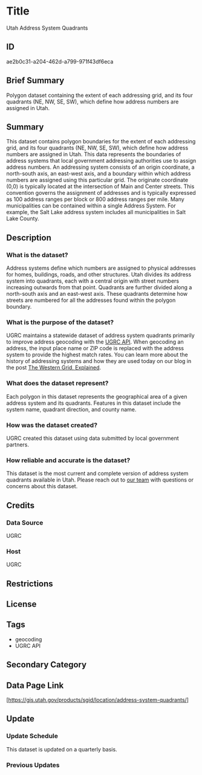 # Title

Utah Address System Quadrants

## ID

ae2b0c31-a204-462d-a799-971f43df6eca

## Brief Summary

Polygon dataset containing the extent of each addressing grid, and its four quadrants (NE, NW, SE, SW), which define how address numbers are assigned in Utah.

## Summary

This dataset contains polygon boundaries for the extent of each addressing grid, and its four quadrants (NE, NW, SE, SW), which define how address numbers are assigned in Utah. This data represents the boundaries of address systems that local government addressing authorities use to assign address numbers. An addressing system consists of an origin coordinate, a north-south axis, an east-west axis, and a boundary within which address numbers are assigned using this particular grid. The originate coordinate (0,0) is typically located at the intersection of Main and Center streets. This convention governs the assignment of addresses and is typically expressed as 100 address ranges per block or 800 address ranges per mile. Many municipalities can be contained within a single Address System. For example, the Salt Lake address system includes all municipalities in Salt Lake County.

## Description

### What is the dataset?

Address systems define which numbers are assigned to physical addresses for homes, buildings, roads, and other structures. Utah divides its address system into quadrants, each with a central origin with street numbers increasing outwards from that point. Quadrants are further divided along a north-south axis and an east-west axis. These quadrants determine how streets are numbered for all the addresses found within the polygon boundary.

### What is the purpose of the dataset?

UGRC maintains a statewide dataset of address system quadrants primarily to improve address geocoding with the [UGRC API](https://api.mapserv.utah.gov/docs/). When geocoding an address, the input place name or ZIP code is replaced with the address system to provide the highest match rates. You can learn more about the history of addressing systems and how they are used today on our blog in the post [The Western Grid, Explained](https://gis.utah.gov/blog/2019-03-11-the-western-grid/).

### What does the dataset represent?

Each polygon in this dataset represents the geographical area of a given address system and its quadrants. Features in this dataset include the system name, quadrant direction, and county name.

### How was the dataset created?

UGRC created this dataset using data submitted by local government partners.

<!--- Are there further details here that ought to be included? Is there a particular source we developed these data from? --->

### How reliable and accurate is the dataset?

This dataset is the most current and complete version of address system quadrants available in Utah. Please reach out to [our team](https://gis.utah.gov/contact/) with questions or concerns about this dataset.

## Credits

### Data Source

UGRC

### Host

UGRC

## Restrictions

## License

## Tags

- geocoding
- UGRC API

## Secondary Category

## Data Page Link

[https://gis.utah.gov/products/sgid/location/address-system-quadrants/]

## Update

### Update Schedule

This dataset is updated on a quarterly basis.

### Previous Updates
